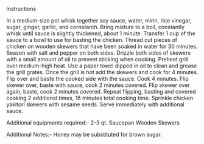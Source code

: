 Instructions 

In a medium-size pot whisk together soy sauce, water, mirin, rice vinegar, sugar, ginger, garlic, and cornstarch.
Bring mixture to a boil, constantly whisk until sauce is slightly thickened, about 1 minute.
Transfer 1 cup of the sauce to a bowl to use for basting the chicken.
Thread cut pieces of chicken on wooden skewers that have been soaked in water for 30 minutes. Season with salt and pepper on both sides.
Drizzle both sides of skewers with a small amount of oil to prevent sticking when cooking.
Preheat grill over medium-high heat. Use a paper towel dipped in oil to clean and grease the grill grates.
Once the grill is hot add the skewers and cook for 4 minutes. Flip over and baste the cooked side with the sauce. Cook 4 minutes.
Flip skewer over, baste with sauce, cook 2 minutes covered.
Flip skewer over again, baste, cook 2 minutes covered.
Repeat flipping, basting and covered cooking 2 additional times, 16 minutes total cooking time.
Sprinkle chicken yakitori skewers with sesame seeds. Serve immediately with additional sauce.

Additional equipments required:-
2-3 qt. Saucepan
Wooden Skewers

Additional Notes:-
Honey may be substituted for brown sugar.

